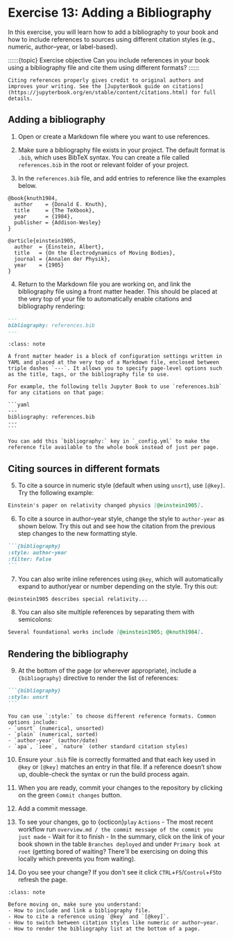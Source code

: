 # Exercise 13: Adding a Bibliography

In this exercise, you will learn how to add a bibliography to your book and how to include references to sources using different citation styles (e.g., numeric, author–year, or label-based).

::::::{topic} Exercise objective
Can you include references in your book using a bibliography file and cite them using different formats?
::::::

```{tip}
Citing references properly gives credit to original authors and improves your writing. See the [JupyterBook guide on citations](https://jupyterbook.org/en/stable/content/citations.html) for full details.
```

## Adding a bibliography

1. Open or create a Markdown file where you want to use references.

2. Make sure a bibliography file exists in your project. The default format is `.bib`, which uses BibTeX syntax. You can create a file called `references.bib` in the root or relevant folder of your project. 

3. In the `references.bib` file, and add entries to reference like the examples below.

```
@book{knuth1984,
  author    = {Donald E. Knuth},
  title     = {The TeXbook},
  year      = {1984},
  publisher = {Addison-Wesley}
}

@article{einstein1905,
  author  = {Einstein, Albert},
  title   = {On the Electrodynamics of Moving Bodies},
  journal = {Annalen der Physik},
  year    = {1905}
}
```
4. Return to the Markdown file you are working on, and link the bibliography file using a front matter header. This should be placed at the very top of your file to automatically enable citations and bibliography rendering:

```md
---
bibliography: references.bib
---
```

````{admonition} What is a front matter header?
:class: note

A front matter header is a block of configuration settings written in YAML and placed at the very top of a Markdown file, enclosed between triple dashes `---`. It allows you to specify page-level options such as the title, tags, or the bibliography file to use.

For example, the following tells Jupyter Book to use `references.bib` for any citations on that page:

```yaml
---
bibliography: references.bib
---
```
````



```{tip}
You can add this `bibliography:` key in `_config.yml` to make the reference file available to the whole book instead of just per page.
```

## Citing sources in different formats

5. To cite a source in numeric style (default when using `unsrt`), use `[@key]`. Try the following example:

```md
Einstein's paper on relativity changed physics [@einstein1905].
```


6. To cite a source in author–year style, change the style to `author-year` as shown below. Try this out and see how the citation from the previous step changes to the new formatting style.

````md
```{bibliography}
:style: author-year
:filter: False
```
````


7. You can also write inline references using `@key`, which will automatically expand to author/year or number depending on the style. Try this out:

```md
@einstein1905 describes special relativity...
```

8. You can also site multiple references by separating them with semicolons:

```md
Several foundational works include [@einstein1905; @knuth1984].
```


## Rendering the bibliography

9. At the bottom of the page (or wherever appropriate), include a `{bibliography}` directive to render the list of references:

````md
```{bibliography}
:style: unsrt
```
````

```{tip}
You can use `:style:` to choose different reference formats. Common options include:
- `unsrt` (numerical, unsorted)
- `plain` (numerical, sorted)
- `author-year` (author/date)
- `apa`, `ieee`, `nature` (other standard citation styles)
```

10. Ensure your `.bib` file is correctly formatted and that each key used in `@key` or `[@key]` matches an entry in that file. If a reference doesn’t show up, double-check the syntax or run the build process again.

12. When you are ready, commit your changes to the repository by clicking on the green `Commit changes` button.

13. Add a commit message.

14. To see your changes, go to {octicon}`play` `Actions` - The most recent workflow run `overview.md / the commit message of the commit you just made` - Wait for it to finish - In the summary, click on the link of your book shown in the table `Branches deployed` and under `Primary book at root` (getting bored of waiting? There'll be exercising on doing this locally which prevents you from waiting).

15. Do you see your change? If you don't see it click `CTRL`+`F5`/`Control`+`F5`to refresh the page.


```{admonition} Check your understanding
:class: note

Before moving on, make sure you understand:
- How to include and link a bibliography file.
- How to cite a reference using `@key` and `[@key]`.
- How to switch between citation styles like numeric or author–year.
- How to render the bibliography list at the bottom of a page.
```
